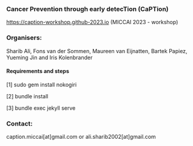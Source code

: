 ### Cancer Prevention through early detecTion (CaPTion)

https://caption-workshop.github-2023.io (MICCAI 2023 - workshop)

### Organisers:
Sharib Ali, Fons van der Sommen, Maureen van Eijnatten, Bartek Papiez, Yueming Jin and Iris Kolenbrander

#### Requirements and steps

[1] sudo gem install nokogiri 

[2] bundle install

[3] bundle exec jekyll serve

### Contact: 
caption.miccai[at]gmail.com or ali.sharib2002[at]gmail.com

